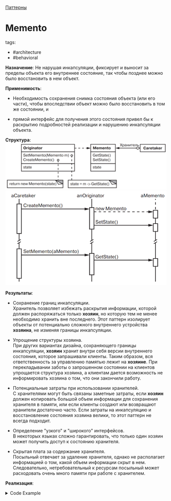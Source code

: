 [Паттерны](../../Patterns.md)

# Memento

tags:

- #architecture
- #behavioral

**Назначение**: Не нарушая инкапсуляции, фиксирует и выносит за пределы объекта его внутреннее состояние, так чтобы позднее можно было восстановить в нем объект.

**Применимость**:

- Необходимость сохранения снимка состояния объекта (или его части), чтобы впоследствии объект можно было восстановить в том же состоянии, и

- прямой интерфейс для получения этого состояния привел бы к раскрытию подробностей реализации и нарушению инкапсуляции объекта.

**Структура**:
![Memento Structure](./Memento.png)
![Memento Interaction](./Memento_Iteraction.png)

**Результаты**:

- Сохранение границ инкапсуляции.  
  Хранитель позволяет избежать раскрытия информации, которой должен распоряжаться только **хозяин**, но которую тем не менее необходимо хранить вне последнего. Этот паттерн изолирует объекты от потенциально сложного внутреннего устройства **хозяина**, не изменяя границы инкапсуляции.

- Упрощение структуры хозяина.  
  При других вариантах дизайна, сохраняющего границы инкапсуляции, **хозяин** хранит внутри себя версии внутреннего состояния, которое запрашивали клиенты. Таким образом, вся ответственность за управлению памятью лежит на **хозяине**. При перекладывании заботы о запрошенном состоянии на клиентов упрощается структура хозяина, а клиентам дается возможность не информировать хозяина о том, что они закончили работу.

- Потенциальные затраты при использовании хранителей.  
  С хранителями могут быть связаны заметные затраты, если **хозяин** должен копировать большой объем информации для сохранения хранителя в памяти, или если клиенты создают или возвращают хранители достаточно часто. Если затраты на инкапсуляцию и восстановление состояния хозяина велики, то этот паттерн не всегда подходит.

- Определение "узкого" и "широкого" интерфейсов.  
  В некоторых языках сложно гарантировать, что только один хозяин может получить доступ к состоянию хранителя.

- Скрытая плата за содержание хранителя.  
  Посыльный отвечает за удаление хранителя, однако не располагает информацией о том, какой объем информации скрыт в нем. Следовательно, нетребовательный к ресурсам посыльный может расходовать очень много памяти при работе с хранителем.

**Реализация**:

<details>
 <summary>Code Example</summary>

```js
class Graphic {}
// Базовый класс графических объектов

class MoveCommand {
	constructor(target, delta) {
		this.state;
		this.delta = delta;
		this.target = target;
	}
	execute() {
		const solver = ConstraintSolver.Instance();
		this.state = solver.createMemento();
		// Создание хранителя
		this.target.move(this.delta);
		solver.solve();
	}
	unexecute() {
		const solver = ConstraintSolver.Instance();
		this.target.move(-this.delta);
		solver.setMemento(this.state);
		// Восстановление состояния
		solver.solve();
	}
}

class ConstraintSolver {
	constructor() {}

	instance = null;
	static Instance() {
		if (ConstraintSolver.instance === null) {
			ConstraintSolver.instance = new ConstraintSolver();
		}
		return ConstraintSolver.instance;
	}

	solve() {}
	addConstraint(startConnection, endConnection) {}
	removeConstraint(startConnection, endConnection) {}

	createMemento() {}
	setMemento() {}
}

class ConstraintSolverMemento {
	constructor() {}
}
```

</details>
